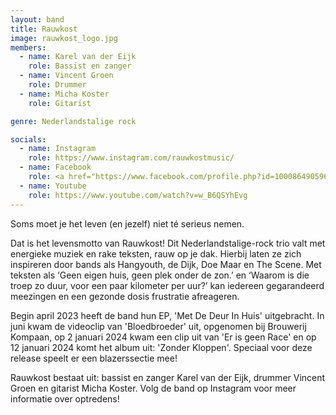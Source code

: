 ```yaml
---
layout: band
title: Rauwkost
image: rauwkost_logo.jpg
members:
  - name: Karel van der Eijk
    role: Bassist en zanger
  - name: Vincent Groen
    role: Drummer
  - name: Micha Koster
    role: Gitarist

genre: Nederlandstalige rock

socials:
  - name: Instagram
    role: https://www.instagram.com/rauwkostmusic/ 
  - name: Facebook
    role: <a href="https://www.facebook.com/profile.php?id=100086490596009" target="_blank"><i class="fa fa-3x fa-facebook"></i></a>
  - name: Youtube 
    role: https://www.youtube.com/watch?v=w_B6QSYhEvg
---
```


Soms moet je het leven (en jezelf) niet té serieus nemen.

Dat is het levensmotto van Rauwkost! Dit Nederlandstalige-rock trio valt met energieke muziek en rake teksten, rauw op je dak. Hierbij laten ze zich inspireren door bands als Hangyouth, de Dijk, Doe Maar en The Scene. Met teksten als ‘Geen eigen huis, geen plek onder de zon.’ en ‘Waarom is die troep zo duur, voor een paar kilometer per uur?’ kan iedereen gegarandeerd meezingen en een gezonde dosis frustratie afreageren.

Begin april 2023 heeft de band hun EP, 'Met De Deur In Huis' uitgebracht. In juni kwam de videoclip van 'Bloedbroeder' uit, opgenomen bij Brouwerij Kompaan, op 2 januari 2024 kwam een clip uit van 'Er is geen Race' en op 12 januari 2024 komt het album uit: 'Zonder Kloppen'. Speciaal voor deze release speelt er een blazerssectie mee!

Rauwkost bestaat uit: bassist en zanger Karel van der Eijk, drummer Vincent Groen en gitarist Micha Koster. Volg de band op Instagram voor meer informatie over optredens!
